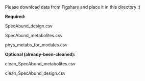 Please download data from Figshare and place it in this directory :)

**Required:**

SpecAbund_design.csv  	

SpecAbund_metabolites.csv	 

phys_metabs_for_modules.csv 

**Optional (already-been-cleaned):**

clean_SpecAbund_metabolites.csv

clean_SpecAbund_design.csv
